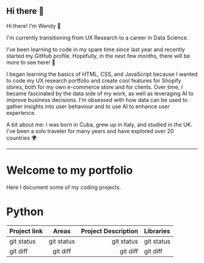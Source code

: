## Hi there 👋

Hi there! I'm Wendy 🌟

I'm currently transitioning from UX Research to a career in Data Science.

I've been learning to code in my spare time since last year and recently started my GitHub profile. Hopefully, in the next few months, there will be more to see here! 🚀

I began learning the basics of HTML, CSS, and JavaScript because I wanted to code my UX research portfolio and create cool features for Shopify stores, both for my own e-commerce store and for clients. Over time, I became fascinated by the data side of my work, as well as leveraging AI to improve business decisions. I'm obsessed with how data can be used to gather insights into user behaviour and to use AI to enhance user experience.


A bit about me: I was born in Cuba, grew up in Italy, and studied in the UK. I've been a solo traveler for many years and have explored over 20 countries 🌍

-----------------------------------------------------------------------------------------------------------------------------------------------------------------

# Welcome to my portfolio 

Here I document some of my coding projects. 


# Python 

| Project link | Areas | Project Description | Libraries |
| :---         |     :---:      |          ---: | :---         |
| git status   | git status     | git status    | git status   |
| git diff     | git diff       | git diff      | git diff     |


<!--
**WenMar/WenMar** is a ✨ _special_ ✨ repository because its `README.md` (this file) appears on your GitHub profile.

Here are some ideas to get you started:

- 🔭 I’m currently working on ...
- 🌱 I’m currently learning ...
- 👯 I’m looking to collaborate on ...
- 🤔 I’m looking for help with ...
- 💬 Ask me about ...
- 📫 How to reach me: ...
- 😄 Pronouns: ...
- ⚡ Fun fact: ...
-->
